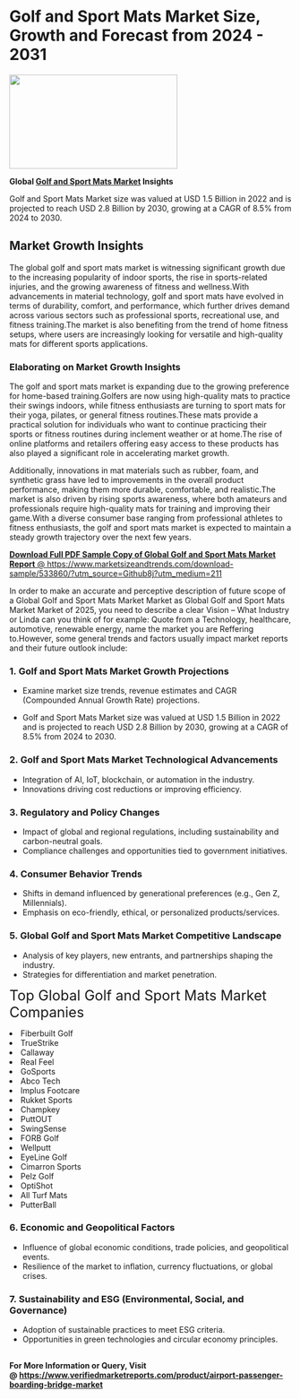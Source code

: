 <H1>Golf and Sport Mats Market Size, Growth and Forecast from 2024 - 2031</H1><img class="aligncenter size-medium wp-image-584254" src="https://thirdeyenews.in/wp-content/uploads/2024/09/Global-Market-Research-300x168.jpeg" alt="" width="300" height="168" /><p><strong>Global&nbsp;<a href="https://www.marketsizeandtrends.com/download-sample/533860/?utm_source=Github8j?utm_medium=211">Golf and Sport Mats Market</a> Insights</strong></p><p>Golf and Sport Mats Market size was valued at USD 1.5 Billion in 2022 and is projected to reach USD 2.8 Billion by 2030, growing at a CAGR of 8.5% from 2024 to 2030.</p><p><h2>Market Growth Insights</h2> <p>The global golf and sport mats market is witnessing significant growth due to the increasing popularity of indoor sports, the rise in sports-related injuries, and the growing awareness of fitness and wellness.With advancements in material technology, golf and sport mats have evolved in terms of durability, comfort, and performance, which further drives demand across various sectors such as professional sports, recreational use, and fitness training.The market is also benefiting from the trend of home fitness setups, where users are increasingly looking for versatile and high-quality mats for different sports applications.</p> <p><a href="#"></a></p> <h3>Elaborating on Market Growth Insights</h3> <p>The golf and sport mats market is expanding due to the growing preference for home-based training.Golfers are now using high-quality mats to practice their swings indoors, while fitness enthusiasts are turning to sport mats for their yoga, pilates, or general fitness routines.These mats provide a practical solution for individuals who want to continue practicing their sports or fitness routines during inclement weather or at home.The rise of online platforms and retailers offering easy access to these products has also played a significant role in accelerating market growth.</p> <p>Additionally, innovations in mat materials such as rubber, foam, and synthetic grass have led to improvements in the overall product performance, making them more durable, comfortable, and realistic.The market is also driven by rising sports awareness, where both amateurs and professionals require high-quality mats for training and improving their game.With a diverse consumer base ranging from professional athletes to fitness enthusiasts, the golf and sport mats market is expected to maintain a steady growth trajectory over the next few years.</p> <p><a href="#"></p><p><span class=""><strong>Download Full PDF Sample Copy of Global Golf and Sport Mats Market Report</strong> @ <a href="https://www.marketsizeandtrends.com/download-sample/533860/?utm_source=Github8j?utm_medium=211" target="_blank">https://www.marketsizeandtrends.com/download-sample/533860/?utm_source=Github8j?utm_medium=211</a></span></p><p>In order to make an accurate and perceptive description of future scope of a Global&nbsp;Golf and Sport Mats Market Market as Global&nbsp;Golf and Sport Mats Market Market of 2025, you need to describe a clear Vision &ndash; What Industry or Linda can you think of for example: Quote from a Technology, healthcare, automotive, renewable energy, name the market you are Reffering to.However, some general trends and factors usually impact market reports and their future outlook include:</p><h3>1.&nbsp;<strong>Golf and Sport Mats Market Growth Projections</strong></h3><ul><li>Examine market size trends, revenue estimates and CAGR (Compounded Annual Growth Rate) projections.</li><li><p>Golf and Sport Mats Market size was valued at USD 1.5 Billion in 2022 and is projected to reach USD 2.8 Billion by 2030, growing at a CAGR of 8.5% from 2024 to 2030.</p></li></ul><h3>2.&nbsp;<strong>Golf and Sport Mats Market Technological Advancements</strong></h3><ul><li>Integration of AI, IoT, blockchain, or automation in the industry.</li><li>Innovations driving cost reductions or improving efficiency.</li></ul><h3>3.&nbsp;<strong>Regulatory and Policy Changes</strong></h3><ul><li>Impact of global and regional regulations, including sustainability and carbon-neutral goals.</li><li>Compliance challenges and opportunities tied to government initiatives.</li></ul><h3>4.&nbsp;<strong>Consumer Behavior Trends</strong></h3><ul><li>Shifts in demand influenced by generational preferences (e.g., Gen Z, Millennials).</li><li>Emphasis on eco-friendly, ethical, or personalized products/services.</li></ul><h3>5.&nbsp;<strong>Global Golf and Sport Mats Market Competitive Landscape</strong></h3><ul><li>Analysis of key players, new entrants, and partnerships shaping the industry.</li><li>Strategies for differentiation and market penetration.</li></ul><p data-pm-slice="1 1 []"><span style="color: inherit; font-family: inherit; font-size: 25px;">Top Global Golf and Sport Mats Market Companies</span></p><div class="" data-test-id=""><p><li>Fiberbuilt Golf</li><li> TrueStrike</li><li> Callaway</li><li> Real Feel</li><li> GoSports</li><li> Abco Tech</li><li> Implus Footcare</li><li> Rukket Sports</li><li> Champkey</li><li> PuttOUT</li><li> SwingSense</li><li> FORB Golf</li><li> Wellputt</li><li> EyeLine Golf</li><li> Cimarron Sports</li><li> Pelz Golf</li><li> OptiShot</li><li> All Turf Mats</li><li> PutterBall</li></p></div><h3>6.&nbsp;<strong>Economic and Geopolitical Factors</strong></h3><ul><li>Influence of global economic conditions, trade policies, and geopolitical events.</li><li>Resilience of the market to inflation, currency fluctuations, or global crises.</li></ul><h3>7.&nbsp;<strong>Sustainability and ESG (Environmental, Social, and Governance)</strong></h3><ul><li>Adoption of sustainable practices to meet ESG criteria.</li><li>Opportunities in green technologies and circular economy principles.</li></ul><h2><strong style="font-size: 14px;">For More Information or Query, Visit @&nbsp;</strong><a style="background-color: #ffffff; font-size: 14px;" href="https://www.marketsizeandtrends.com/report/golf-and-sport-mats-market/" target="_blank">https://www.verifiedmarketreports.com/product/airport-passenger-boarding-bridge-market</a></h2>